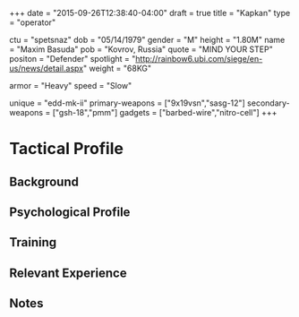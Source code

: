 +++
date = "2015-09-26T12:38:40-04:00"
draft = true
title = "Kapkan"
type = "operator"

ctu = "spetsnaz"
dob = "05/14/1979"
gender = "M"
height = "1.80M"
name = "Maxim Basuda"
pob = "Kovrov, Russia"
quote = "MIND YOUR STEP"
positon = "Defender"
spotlight = "http://rainbow6.ubi.com/siege/en-us/news/detail.aspx"
weight = "68KG"

armor = "Heavy"
speed = "Slow"

unique = "edd-mk-ii"
primary-weapons = ["9x19vsn","sasg-12"]
secondary-weapons = ["gsh-18","pmm"]
gadgets = ["barbed-wire","nitro-cell"]
+++

# Tactical Profile

## Background

## Psychological Profile

## Training

## Relevant Experience

## Notes
